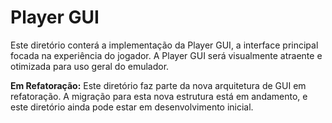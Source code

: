 # Player GUI

Este diretório conterá a implementação da Player GUI, a interface principal focada na experiência do jogador.
A Player GUI será visualmente atraente e otimizada para uso geral do emulador.

**Em Refatoração:** Este diretório faz parte da nova arquitetura de GUI em refatoração. A migração para esta nova estrutura está em andamento, e este diretório ainda pode estar em desenvolvimento inicial.

